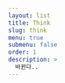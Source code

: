 ```yaml
---
layout: list
title: Think
slug: think
menu: true
submenu: false
order: 1
description: >
  바뀐다..  
---
```

